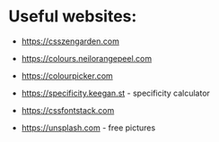 # Useful websites:

* https://csszengarden.com

* https://colours.neilorangepeel.com

* https://colourpicker.com

* https://specificity.keegan.st - specificity calculator

* https://cssfontstack.com

* https://unsplash.com - free pictures
